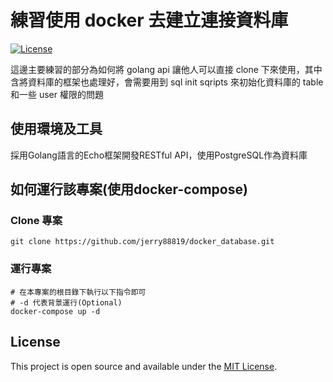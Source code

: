 # 練習使用 docker 去建立連接資料庫

[![License](https://img.shields.io/badge/license-MIT-blue.svg)](https://opensource.org/licenses/MIT)

這邊主要練習的部分為如何將 golang api 讓他人可以直接 clone 下來使用，其中含將資料庫的框架也處理好，會需要用到 sql init sqripts 來初始化資料庫的 table 和一些 user 權限的問題

## 使用環境及工具

採用Golang語言的Echo框架開發RESTful API，使用PostgreSQL作為資料庫

## 如何運行該專案(使用docker-compose)

### Clone 專案

```
git clone https://github.com/jerry88819/docker_database.git
```

### 運行專案

```
# 在本專案的根目錄下執行以下指令即可
# -d 代表背景運行(Optional)
docker-compose up -d
```

## License

This project is open source and available under the [MIT License](https://opensource.org/licenses/MIT).
